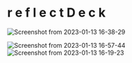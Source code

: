 # r e f l e c t D e c k
![Screenshot from 2023-01-13 16-38-29](https://user-images.githubusercontent.com/90817505/212434353-de8234e4-feb3-40fe-9fa5-99dd3990bbda.png)


![Screenshot from 2023-01-13 16-57-44](https://user-images.githubusercontent.com/90817505/212434188-6678bd85-561e-48d0-9cfe-6a834a7d9652.png)
![Screenshot from 2023-01-13 16-19-23](https://user-images.githubusercontent.com/90817505/212429814-baaab371-9e12-45d1-9929-144a32fb9529.png)

